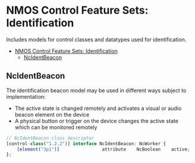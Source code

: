 # NMOS Control Feature Sets: Identification

Includes models for control classes and datatypes used for identification.

- [NMOS Control Feature Sets: Identification](#nmos-control-feature-sets-identification)
  - [NcIdentBeacon](#ncidentbeacon)

## NcIdentBeacon

The identification beacon model may be used in different ways subject to implementation:

- The active state is changed remotely and activates a visual or audio beacon element on the device
- A physical button or trigger on the device changes the active state which can be monitored remotely

```typescript
// NcIdentBeacon class descriptor
[control-class("1.2.2")] interface NcIdentBeacon: NcWorker {
    [element("3p1")]                attribute    NcBoolean    active;    // Indicator active state
};
```

